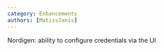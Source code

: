 ```yaml
---
category: Enhancements
authors: [MatissJanis]
---
```


Nordigen: ability to configure credentials via the UI
